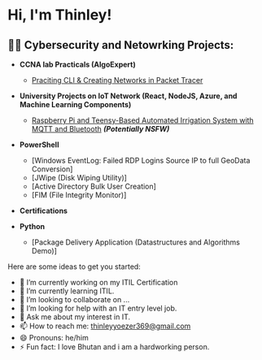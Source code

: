 <h1>Hi, I'm Thinley! </h1>

<h2>👨‍💻 Cybersecurity and Netowrking Projects:</h2>

- <b>CCNA lab Practicals (AlgoExpert)</b>
  - [Praciting CLI & Creating Networks in Packet Tracer](https://github.com/thinleyyu/CCNA-LAB/tree/main)
- <b>University Projects on IoT Network (React, NodeJS, Azure, and Machine Learning Components)</b>
  - [Raspberry Pi and Teensy-Based Automated Irrigation System with MQTT and Bluetooth](https://github.com/thinleyyu/IoT-Network) <b><i>(Potentially NSFW)</b></i>
- <b>PowerShell</b>
  - [Windows EventLog: Failed RDP Logins Source IP to full GeoData Conversion]
  - [JWipe (Disk Wiping Utility)]
  - [Active Directory Bulk User Creation]
  - [FIM (File Integrity Monitor)]
- <b>Certifications</b>
  
- <b>Python</b>
  - [Package Delivery Application (Datastructures and Algorithms Demo)]





Here are some ideas to get you started:

- 🔭 I’m currently working on my ITIL Certification 
- 🌱 I’m currently learning ITIL.
- 👯 I’m looking to collaborate on ...
- 🤔 I’m looking for help with an IT entry level job.
- 💬 Ask me about my interest in IT.
- 📫 How to reach me: thinleyyoezer369@gmail.com
- 😄 Pronouns: he/him
- ⚡ Fun fact: I love Bhutan and i am a hardworking person.


